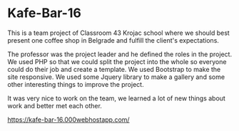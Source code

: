 # Kafe-Bar-16

This is a team project of Classroom 43 Krojac school where we should best present one coffee shop in Belgrade and fulfill the client's expectations.

The professor was the project leader and he defined the roles in the project.
We used PHP so that we could split the project into the whole so everyone could do their job and create a template.
We used Bootstrap to make the site responsive.
We used some Jquery library to make a gallery and some other interesting things to improve the project.

It was very nice to work on the team, we learned a lot of new things about work and better met each other.

https://kafe-bar-16.000webhostapp.com/
